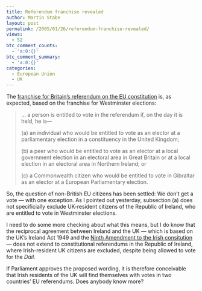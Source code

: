 ```yaml
---
title: Referendum franchise revealed
author: Martin Stabe
layout: post
permalink: /2005/01/26/referendum-franchise-revealed/
views:
  - 52
btc_comment_counts:
  - 'a:0:{}'
btc_comment_summary:
  - 'a:0:{}'
categories:
  - European Union
  - UK
---
```

The [franchise for Britain&rsquo;s referendum on the EU constitution][1] is, as expected, based on the franchise for Westminster elections:

> &#8230; a person is entitled to vote in the referendum if, on the day it is held, he is&mdash;
> 
> (a) an individual who would be entitled to vote as an elector at a parliamentary election in a constituency in the United Kingdom;
> 
> (b) a peer who would be entitled to vote as an elector at a local government election in an electoral area in Great Britain or at a local election in an electoral area in Northern Ireland; or
> 
> (c) a Commonwealth citizen who would be entitled to vote in Gibraltar as an elector at a European Parliamentary election.

So, the question of non-British EU citizens has been settled: We don&rsquo;t get a vote &mdash; with one exception. As I pointed out yesterday, subsection (a) does not specificially exclude UK-resident citizens of the Republic of Ireland, who are entitled to vote in Westminster elections. 

I need to do some more checking about what this means, but I do know that the reciprocal agreement between Ireland and the UK &mdash; which is based on the UK&rsquo;s Ireland Act 1949 and the [Ninth Amendment to the Irish consitution][2] &mdash; does not extend to constitutional referendums in the Republic of Ireland, where Irish-resident UK citizens are excluded, despite being allowed to vote for the *D&aacute;il.*

If Parliament approves the proposed wording, it is therefore conceivable that Irish residents of the UK will find themselves with votes in two countries&rsquo; EU referendums. Does anybody know more?

 [1]: http://www.publications.parliament.uk/pa/cm200405/cmbills/045/05045.8-12.html#j202
 [2]: http://en.wikipedia.org/wiki/Ninth_Amendment_of_the_Constitution_of_Ireland